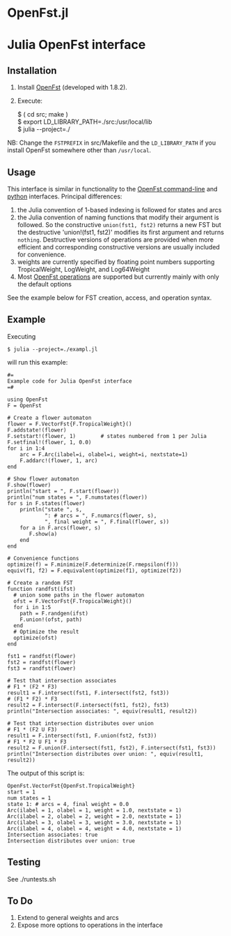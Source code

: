 # OpenFst.jl
# Julia OpenFst interface

## Installation
1. Install [OpenFst](https://www.openfst.org/twiki/bin/view/FST/FstDownload) (developed with 1.8.2).
2. Execute:

	$ ( cd src; make )  
	$ export LD_LIBRARY_PATH=./src:/usr/local/lib   
	$ julia --project=./  

NB: Change the ``FSTPREFIX`` in src/Makefile and the ``LD_LIBRARY_PATH`` if you install OpenFst somewhere other than ``/usr/local``.

## Usage
This interface is similar in functionality to the 
[OpenFst command-line](https://www.openfst.org) and 
[python](https://python.openfst.org) interfaces. Principal differences:
1. the Julia convention of 1-based indexing is followed
for states and arcs
2. the Julia convention of naming functions that modify their
argument is followed. So the constructive `union(fst1, fst2)` returns a new FST
but the destructive 'union!(fst1, fst2)' modifies its first argument and 
returns `nothing`. Destructive versions of operations are provided when 
more efficient and corresponding constructive versions are usually included 
for convenience.
3. weights are currently specified by floating point numbers supporting
TropicalWeight, LogWeight, and Log64Weight
4. Most [OpenFst operations](https://www.openfst.org/twiki/bin/view/FST/FstQuickTour#AvailableOperations) are supported but currently mainly with
only the default options

See the example below for FST creation, access, and operation syntax.

## Example
Executing

 	$ julia --project=./exampl.jl

will run this example:

	#=
	Example code for Julia OpenFst interface
	=#

	using OpenFst
	F = OpenFst

	# Create a flower automaton
	flower = F.VectorFst{F.TropicalWeight}()
	F.addstate!(flower)
	F.setstart!(flower, 1)        # states numbered from 1 per Julia
	F.setfinal!(flower, 1, 0.0)
	for i in 1:4
		arc = F.Arc(ilabel=i, olabel=i, weight=i, nextstate=1)
		F.addarc!(flower, 1, arc)
	end

	# Show flower automaton
	F.show(flower)
	println("start = ", F.start(flower))
	println("num states = ", F.numstates(flower))
	for s in F.states(flower)
		println("state ", s, 
				": # arcs = ", F.numarcs(flower, s),
				", final weight = ", F.final(flower, s))
		for a in F.arcs(flower, s)
		   F.show(a)
		end
	end

	# Convenience functions
	optimize(f) = F.minimize(F.determinize(F.rmepsilon(f)))
	equiv(f1, f2) = F.equivalent(optimize(f1), optimize(f2))

	# Create a random FST
	function randfst(ifst) 
	  # union some paths in the flower automaton
	  ofst = F.VectorFst{F.TropicalWeight}()
	  for i in 1:5
		path = F.randgen(ifst)
		F.union!(ofst, path)
	  end
	  # Optimize the result
	  optimize(ofst)
	end

	fst1 = randfst(flower)
	fst2 = randfst(flower)
	fst3 = randfst(flower)

	# Test that intersection associates
	# F1 * (F2 * F3)
	result1 = F.intersect(fst1, F.intersect(fst2, fst3))
	# (F1 * F2) * F3
	result2 = F.intersect(F.intersect(fst1, fst2), fst3)
	println("Intersection associates: ", equiv(result1, result2))

	# Test that intersection distributes over union
	# F1 * (F2 U F3)
	result1 = F.intersect(fst1, F.union(fst2, fst3))
	# F1 * F2 U F1 * F3
	result2 = F.union(F.intersect(fst1, fst2), F.intersect(fst1, fst3))
	println("Intersection distributes over union: ", equiv(result1, result2))

The output of this script is:

	OpenFst.VectorFst{OpenFst.TropicalWeight}
	start = 1
	num states = 1
	state 1: # arcs = 4, final weight = 0.0
	Arc(ilabel = 1, olabel = 1, weight = 1.0, nextstate = 1)
	Arc(ilabel = 2, olabel = 2, weight = 2.0, nextstate = 1)
	Arc(ilabel = 3, olabel = 3, weight = 3.0, nextstate = 1)
	Arc(ilabel = 4, olabel = 4, weight = 4.0, nextstate = 1)
	Intersection associates: true
	Intersection distributes over union: true

## Testing
See ./runtests.sh

## To Do
1. Extend to general weights and arcs
2. Expose more options to operations in the interface

